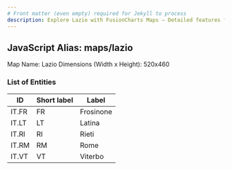 ```yaml
---
# Front matter (even empty) required for Jekyll to process
description: Explore Lazio with FusionCharts Maps – Detailed features for seamless integration. Try now & enhance your data visualization today! 
---
```


## JavaScript Alias: maps/lazio

Map Name: Lazio
Dimensions (Width x Height): 520x460





### List of Entities

ID | Short label | Label
---|---|---|
IT.FR|FR|Frosinone
IT.LT|LT|Latina
IT.RI|RI|Rieti
IT.RM|RM|Rome
IT.VT|VT|Viterbo

